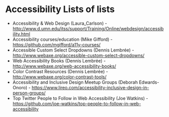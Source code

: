 # Accessibility Lists of lists

- Accessibility & Web Design (Laura_Carlson) - http://www.d.umn.edu/itss/support/Training/Online/webdesign/accessibility.html
- Accessibility courses/education (Mike Gifford) - https://github.com/mgifford/a11y-courses/
- Accessible Custom Select Dropdowns (Dennis Lembrée) - http://www.webaxe.org/accessible-custom-select-dropdowns/
- Web Accessibility Books (Dennis Lembrée) - http://www.webaxe.org/web-accessibility-books/
- Color Contrast Resources (Dennis Lembrée) - http://www.webaxe.org/color-contrast-tools/
- Accessibility and Inclusive Design Meetup Groups (Deborah Edwards-Onoro) - https://www.lireo.com/accessibility-inclusive-design-in-person-groups/
- Top Twitter People to Follow in Web Accessibility (Joe Watkins) - https://github.com/joe-watkins/top-people-to-follow-in-web-accessibility
